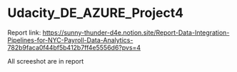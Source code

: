 # Udacity_DE_AZURE_Project4

Report link: https://sunny-thunder-d4e.notion.site/Report-Data-Integration-Pipelines-for-NYC-Payroll-Data-Analytics-782b9faca0f44bf5b412b7ff4e5556d6?pvs=4


All screeshot are in report

